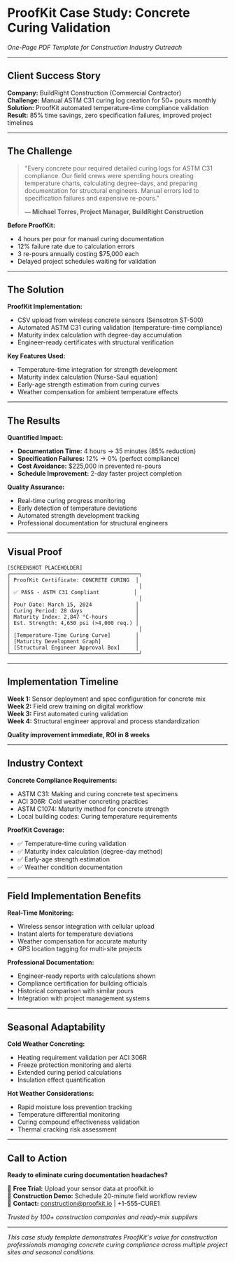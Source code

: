 # ProofKit Case Study: Concrete Curing Validation
*One-Page PDF Template for Construction Industry Outreach*

---

## Client Success Story

**Company:** BuildRight Construction (Commercial Contractor)  
**Challenge:** Manual ASTM C31 curing log creation for 50+ pours monthly  
**Solution:** ProofKit automated temperature-time compliance validation  
**Result:** 85% time savings, zero specification failures, improved project timelines  

---

## The Challenge

> "Every concrete pour required detailed curing logs for ASTM C31 compliance. Our field crews were spending hours creating temperature charts, calculating degree-days, and preparing documentation for structural engineers. Manual errors led to specification failures and expensive re-pours."
> 
> **— Michael Torres, Project Manager, BuildRight Construction**

**Before ProofKit:**
- 4 hours per pour for manual curing documentation
- 12% failure rate due to calculation errors
- 3 re-pours annually costing $75,000 each
- Delayed project schedules waiting for validation

---

## The Solution

**ProofKit Implementation:**
- CSV upload from wireless concrete sensors (Sensotron ST-500)
- Automated ASTM C31 curing validation (temperature-time compliance)
- Maturity index calculation with degree-day accumulation
- Engineer-ready certificates with structural verification

**Key Features Used:**
- Temperature-time integration for strength development
- Maturity index calculation (Nurse-Saul equation)
- Early-age strength estimation from curing curves
- Weather compensation for ambient temperature effects

---

## The Results

**Quantified Impact:**
- **Documentation Time:** 4 hours → 35 minutes (85% reduction)
- **Specification Failures:** 12% → 0% (perfect compliance)
- **Cost Avoidance:** $225,000 in prevented re-pours
- **Schedule Improvement:** 2-day faster project completion

**Quality Assurance:**
- Real-time curing progress monitoring
- Early detection of temperature deviations
- Automated strength development tracking
- Professional documentation for structural engineers

---

## Visual Proof

```
[SCREENSHOT PLACEHOLDER]
┌─────────────────────────────────────────┐
│ ProofKit Certificate: CONCRETE CURING  │
│                                         │
│ ✅ PASS - ASTM C31 Compliant           │
│                                         │
│ Pour Date: March 15, 2024              │
│ Curing Period: 28 days                 │
│ Maturity Index: 2,847 °C-hours         │
│ Est. Strength: 4,650 psi (>4,000 req.) │
│                                         │
│ [Temperature-Time Curing Curve]        │
│ [Maturity Development Graph]           │
│ [Structural Engineer Approval Box]     │
└─────────────────────────────────────────┘
```

---

## Implementation Timeline

**Week 1:** Sensor deployment and spec configuration for concrete mix  
**Week 2:** Field crew training on digital workflow  
**Week 3:** First automated curing validation  
**Week 4:** Structural engineer approval and process standardization  

**Quality improvement immediate, ROI in 8 weeks**

---

## Industry Context

**Concrete Compliance Requirements:**
- ASTM C31: Making and curing concrete test specimens
- ACI 306R: Cold weather concreting practices
- ASTM C1074: Maturity method for concrete strength
- Local building codes: Curing temperature requirements

**ProofKit Coverage:**
- ✅ Temperature-time curing validation
- ✅ Maturity index calculation (degree-day method)
- ✅ Early-age strength estimation
- ✅ Weather condition documentation

---

## Field Implementation Benefits

**Real-Time Monitoring:**
- Wireless sensor integration with cellular upload
- Instant alerts for temperature deviations
- Weather compensation for accurate maturity
- GPS location tagging for multi-site projects

**Professional Documentation:**
- Engineer-ready reports with calculations shown
- Compliance certification for building officials
- Historical comparison with similar pours
- Integration with project management systems

---

## Seasonal Adaptability

**Cold Weather Concreting:**
- Heating requirement validation per ACI 306R
- Freeze protection monitoring and alerts
- Extended curing period calculations
- Insulation effect quantification

**Hot Weather Considerations:**
- Rapid moisture loss prevention tracking
- Temperature differential monitoring
- Curing compound effectiveness validation
- Thermal cracking risk assessment

---

## Call to Action

**Ready to eliminate curing documentation headaches?**

🔗 **Free Trial:** Upload your sensor data at proofkit.io  
📧 **Construction Demo:** Schedule 20-minute field workflow review  
📱 **Contact:** construction@proofkit.io | +1-555-CURE1  

*Trusted by 100+ construction companies and ready-mix suppliers*

---

*This case study template demonstrates ProofKit's value for construction professionals managing concrete curing compliance across multiple project sites and seasonal conditions.*
